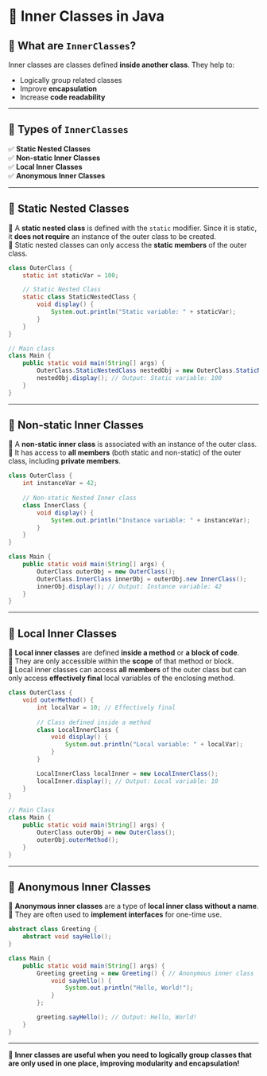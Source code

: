 # 📌 Inner Classes in Java

## 🔹 What are `InnerClasses`?
Inner classes are classes defined **inside another class**. They help to:
- Logically group related classes
- Improve **encapsulation**
- Increase **code readability**

---

## 🔹 Types of `InnerClasses`
✅ **Static Nested Classes**  
✅ **Non-static Inner Classes**  
✅ **Local Inner Classes**  
✅ **Anonymous Inner Classes**

---

## 📌 Static Nested Classes
🔹 A **static nested class** is defined with the `static` modifier. Since it is static, it **does not require** an instance of the outer class to be created.  
🔹 Static nested classes can only access the **static members** of the outer class.

```java
class OuterClass {
    static int staticVar = 100;

    // Static Nested Class
    static class StaticNestedClass {
        void display() {
            System.out.println("Static variable: " + staticVar);
        }
    }
}

// Main class
class Main {
    public static void main(String[] args) {
        OuterClass.StaticNestedClass nestedObj = new OuterClass.StaticNestedClass();
        nestedObj.display(); // Output: Static variable: 100
    }
}
```

---

## 📌 Non-static Inner Classes
🔹 A **non-static inner class** is associated with an instance of the outer class.  
🔹 It has access to **all members** (both static and non-static) of the outer class, including **private members**.

```java
class OuterClass {
    int instanceVar = 42;
    
    // Non-static Nested Inner class
    class InnerClass {
        void display() {
            System.out.println("Instance variable: " + instanceVar);
        }
    }
}

class Main {
    public static void main(String[] args) {
        OuterClass outerObj = new OuterClass();
        OuterClass.InnerClass innerObj = outerObj.new InnerClass();
        innerObj.display(); // Output: Instance variable: 42
    }
}
```

---

## 📌 Local Inner Classes
🔹 **Local inner classes** are defined **inside a method** or **a block of code**.  
🔹 They are only accessible within the **scope** of that method or block.  
🔹 Local inner classes can access **all members** of the outer class but can only access **effectively final** local variables of the enclosing method.

```java
class OuterClass {
    void outerMethod() {
        int localVar = 10; // Effectively final
        
        // Class defined inside a method
        class LocalInnerClass {
            void display() {
                System.out.println("Local variable: " + localVar);
            }
        }

        LocalInnerClass localInner = new LocalInnerClass();
        localInner.display(); // Output: Local variable: 10
    }
}

// Main Class
class Main {
    public static void main(String[] args) {
        OuterClass outerObj = new OuterClass();
        outerObj.outerMethod();
    }
}
```

---

## 📌 Anonymous Inner Classes
🔹 **Anonymous inner classes** are a type of **local inner class without a name**.  
🔹 They are often used to **implement interfaces**  for one-time use.

```java
abstract class Greeting {
    abstract void sayHello();
}

class Main {
    public static void main(String[] args) {
        Greeting greeting = new Greeting() { // Anonymous inner class
            void sayHello() {
                System.out.println("Hello, World!");
            }
        };

        greeting.sayHello(); // Output: Hello, World!
    }
}
```

---

🚀 **Inner classes are useful when you need to logically group classes that are only used in one place, improving modularity and encapsulation!**

